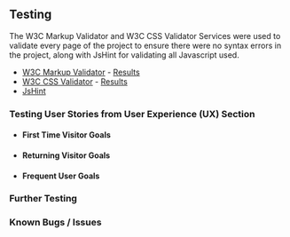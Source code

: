 ## Testing

The W3C Markup Validator and W3C CSS Validator Services were used to validate every page of the project to ensure there were no syntax errors in the project, along with JsHint for validating all Javascript used.

- [W3C Markup Validator](https://jigsaw.w3.org/css-validator/#validate_by_input) - [Results]()
- [W3C CSS Validator](https://jigsaw.w3.org/css-validator/#validate_by_input) - [Results]()
- [JsHint](https://jshint.com/)

### Testing User Stories from User Experience (UX) Section

- #### First Time Visitor Goals

- #### Returning Visitor Goals

- #### Frequent User Goals

### Further Testing

### Known Bugs / Issues
